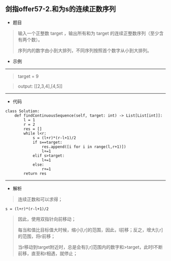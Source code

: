 剑指offer57-2.和为s的连续正数序列
----------
 - 题目
>输入一个正整数 target ，输出所有和为 target 的连续正整数序列（至少含有两个数）。
>
>序列内的数字由小到大排列，不同序列按照首个数字从小到大排列。

 - 示例
 ----------
>target = 9

> output: [[2,3,4],[4,5]]
 ----------
 - 代码
 >
>
    class Solution:
        def findContinuousSequence(self, target: int) -> List[List[int]]:
            l = 1
            r = 2
            res = []
            while l<r:
                s = (l+r)*(r-l+1)/2
                if s==target: 
                    res.append([i for i in range(l,r+1)])
                    l+=1
                elif s>target:
                    l+=1
                else:
                    r+=1
            return res
 ----------
 - 解析
> 
>
> 连续正数和可以求得；
>
    s = (l+r)*(r-l+1)/2
>
> 因此，使用双指针向前移动；
> 
> 每当和值比目标值大时候，缩小[l,r]的范围，因此，l前移；反之，增大[l,r]的范围，将r前移；
>
> 当r移动到target附近时，总是会有[l,r]范围内的数字和>target，此时l不断前移，直至和r相遇，就停止；